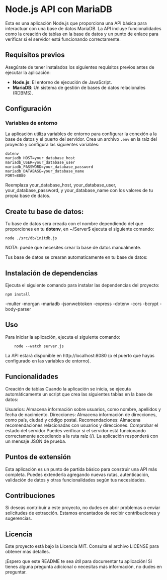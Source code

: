 # Node.js API con MariaDB

Esta es una aplicación Node.js que proporciona una API básica para interactuar con una base de datos MariaDB. La API incluye funcionalidades como la creación de tablas en la base de datos y un punto de enlace para verificar si el servidor está funcionando correctamente.

## Requisitos previos

Asegúrate de tener instalados los siguientes requisitos previos antes de ejecutar la aplicación:

- **Node.js**: El entorno de ejecución de JavaScript.
- **MariaDB**: Un sistema de gestión de bases de datos relacionales (RDBMS).

## Configuración

### Variables de entorno

La aplicación utiliza variables de entorno para configurar la conexión a la base de datos y el puerto del servidor. Crea un archivo `.env` en la raíz del proyecto y configura las siguientes variables:

    dotenv
    mariadb_HOST=your_database_host
    mariadb_USER=your_database_user
    mariadb_PASSWORD=your_database_password
    mariadb_DATABASE=your_database_name
    PORT=8080


Reemplaza your_database_host, your_database_user, your_database_password, y your_database_name con los valores de tu propia base de datos.

## Create tu base de datos:

Tu base de datos sera creada con el nombre dependiendo del que proporciones en tu **dotenv**, en ~/Server$ ejecuta el siguiente comando:

    node ./src/db/initdb.js

NOTA: puede que necesites crear la base de datos manualmente.

Tus base de datos se crearan automaticamente en tu base de datos:

## Instalación de dependencias
Ejecuta el siguiente comando para instalar las dependencias del proyecto:

    npm install

 -multer 
 -morgan 
 -mariadb 
 -jsonwebtoken 
 -express 
 -dotenv 
 -cors 
 -bcrypt -
 body-parser


## Uso
Para iniciar la aplicación, ejecuta el siguiente comando:

        node --watch server.js

La API estará disponible en http://localhost:8080 (o el puerto que hayas configurado en las variables de entorno).

## Funcionalidades
Creación de tablas
Cuando la aplicación se inicia, se ejecuta automáticamente un script que crea las siguientes tablas en la base de datos:

Usuarios: Almacena información sobre usuarios, como nombre, apellidos y fecha de nacimiento.
Direcciones: Almacena información de direcciones, como país, ciudad y código postal.
Recomendaciones: Almacena recomendaciones relacionadas con usuarios y direcciones.
Comprobar el estado del servidor
Puedes verificar si el servidor está funcionando correctamente accediendo a la ruta raíz (/). La aplicación responderá con un mensaje JSON de prueba.

## Puntos de extensión
Esta aplicación es un punto de partida básico para construir una API más completa. Puedes extenderla agregando nuevas rutas, autenticación, validación de datos y otras funcionalidades según tus necesidades.

## Contribuciones
Si deseas contribuir a este proyecto, no dudes en abrir problemas o enviar solicitudes de extracción. Estamos encantados de recibir contribuciones y sugerencias.

## Licencia
Este proyecto está bajo la Licencia MIT. Consulta el archivo LICENSE para obtener más detalles.

¡Espero que este README te sea útil para documentar tu aplicación! Si tienes alguna pregunta adicional o necesitas más información, no dudes en preguntar.

